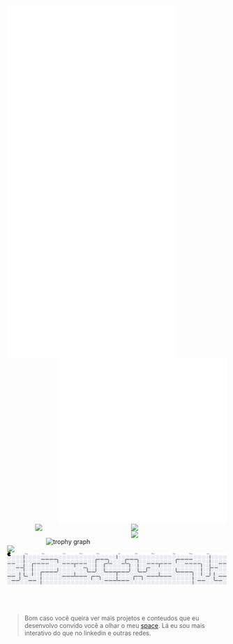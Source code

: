 [<img align="left" width="390" src="https://github.com/ciconha/ciconha/blob/main/github-metrics.svg">](#)

[<img align="right" width="390" src="https://github.com/ciconha/ciconha/blob/main/discussions.svg">](#)
<br><br><br><br><br><br><br>
<br><br><br><br><br><br><br>
<br><br><br><br><br>
<img src="https://skillicons.dev/icons?i=spring,nodejs,next,react,express" align="right" width="220"/><br>
<br>
<img src="https://skillicons.dev/icons?i=python,java,javascript,typescript,flutter" align="right" width="220"/><br>
<br>
<img src="https://skillicons.dev/icons?i=docker,bash,firebase,mongodb,linux" align="right" width="220"/>
<br><br><br>
<img src="https://github-trophies.vercel.app/?username=Ciconha&theme=algolia" width="415" alt="trophy graph" align="right" top="-100" />
<br>
<br>
<br><br><br><br><br><br><br><br><br><br>
<img src="https://private-user-images.githubusercontent.com/131923066/487984301-c7165e48-4483-4d27-af9d-1ef34b73ffd9.png?jwt=eyJ0eXAiOiJKV1QiLCJhbGciOiJIUzI1NiJ9.eyJpc3MiOiJnaXRodWIuY29tIiwiYXVkIjoicmF3LmdpdGh1YnVzZXJjb250ZW50LmNvbSIsImtleSI6ImtleTUiLCJleHAiOjE3NTc1MzM3OTQsIm5iZiI6MTc1NzUzMzQ5NCwicGF0aCI6Ii8xMzE5MjMwNjYvNDg3OTg0MzAxLWM3MTY1ZTQ4LTQ0ODMtNGQyNy1hZjlkLTFlZjM0YjczZmZkOS5wbmc_WC1BbXotQWxnb3JpdGhtPUFXUzQtSE1BQy1TSEEyNTYmWC1BbXotQ3JlZGVudGlhbD1BS0lBVkNPRFlMU0E1M1BRSzRaQSUyRjIwMjUwOTEwJTJGdXMtZWFzdC0xJTJGczMlMkZhd3M0X3JlcXVlc3QmWC1BbXotRGF0ZT0yMDI1MDkxMFQxOTQ0NTRaJlgtQW16LUV4cGlyZXM9MzAwJlgtQW16LVNpZ25hdHVyZT0wYjI4OWVkZDc5M2IxYjNkZTlmMWFlYTk5ZTU5YjZjNDg4NjJkMzA2MzgwYmZmZjYwODEyY2NkNjk3ZTFmMTVjJlgtQW16LVNpZ25lZEhlYWRlcnM9aG9zdCJ9.cvSDJVVY9iAv8KTrO5bDUNjQxXNtNyGD8MPfd2t7_7M" width="400" align="left" >

<picture>
  <source media="(prefers-color-scheme: dark)" srcset="https://raw.githubusercontent.com/Ciconha/Ciconha/output/pacman-contribution-graph-dark.svg">
  <source media="(prefers-color-scheme: light)" srcset="https://raw.githubusercontent.com/Ciconha/Ciconha/output/pacman-contribution-graph.svg">
  <img alt="pacman contribution graph" src="https://raw.githubusercontent.com/Ciconha/Ciconha/output/pacman-contribution-graph.svg">
</picture>

<br><br>
> Bom caso você queira ver mais projetos e conteudos que eu desenvolvo convido você a olhar o meu [space](https://ciconha-space.vercel.app/). Lá eu sou mais interativo do que no linkedin e outras redes.


